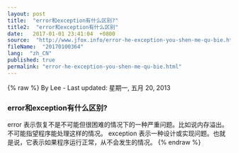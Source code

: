 ```yaml
---
layout: post
title:  "error和exception有什么区别?"
title2:  "error和exception有什么区别"
date:   2017-01-01 23:41:04  +0800
source:  "http://www.jfox.info/error-he-exception-you-shen-me-qu-bie.html"
fileName:  "20170100364"
lang:  "zh_CN"
published: true
permalink: "error-he-exception-you-shen-me-qu-bie.html"
---
```

{% raw %}
By Lee - Last updated: 星期一, 五月 20, 2013

### error和exception有什么区别?

error 表示恢复不是不可能但很困难的情况下的一种严重问题。比如说内存溢出。不可能指望程序能处理这样的情况。
exception 表示一种设计或实现问题。也就是说，它表示如果程序运行正常，从不会发生的情况。
{% endraw %}
